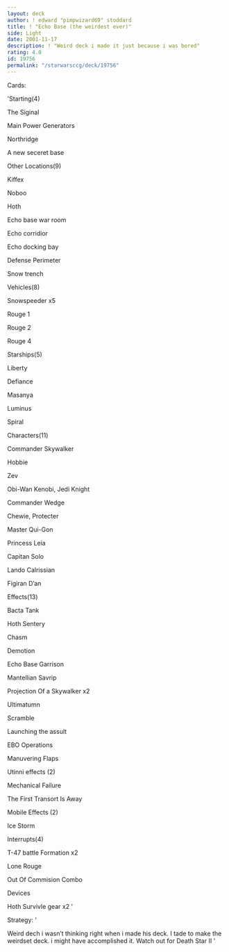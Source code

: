 ```yaml
---
layout: deck
author: ! edward "pimpwizard69" stoddard
title: ! "Echo Base (the weirdest ever)"
side: Light
date: 2001-11-17
description: ! "Weird deck i made it just because i was bored"
rating: 4.0
id: 19756
permalink: "/starwarsccg/deck/19756"
---
```

Cards: 

'Starting(4)

 The Siginal

 Main Power Generators

 Northridge

 A new seceret base


Other Locations(9)

 Kiffex

 Noboo

 Hoth

 Echo base war room

 Echo corridior

 Echo docking bay

 Defense Perimeter

 Snow trench 


Vehicles(8)

 Snowspeeder x5

 Rouge 1

 Rouge 2

 Rouge 4


Starships(5)

 Liberty

 Defiance 

 Masanya

 Luminus

 Spiral


Characters(11)

 Commander Skywalker

 Hobbie

 Zev

 Obi-Wan Kenobi, Jedi Knight

 Commander Wedge

 Chewie, Protecter 

 Master Qui-Gon

 Princess Leia

 Capitan Solo

 Lando Calrissian

 Figiran D’an


Effects(13)

 Bacta Tank

 Hoth Sentery

 Chasm

 Demotion

 Echo Base Garrison

 Mantellian Savrip

 Projection Of a Skywalker x2

 Ultimatumn

 Scramble

 Launching the assult

 EBO Operations

 Manuvering Flaps


Utinni effects (2)

 Mechanical Failure

 The First Transort Is Away


Mobile Effects (2)

 Ice Storm


Interrupts(4)

 T-47 battle Formation x2

 Lone Rouge

 Out Of Commision Combo


Devices

 Hoth Survivle gear x2 '

Strategy: '

Weird dech i wasn’t thinking right when i made his deck.  I tade to make the weirdset deck. i might have accomplished it. Watch out for Death Star II '
